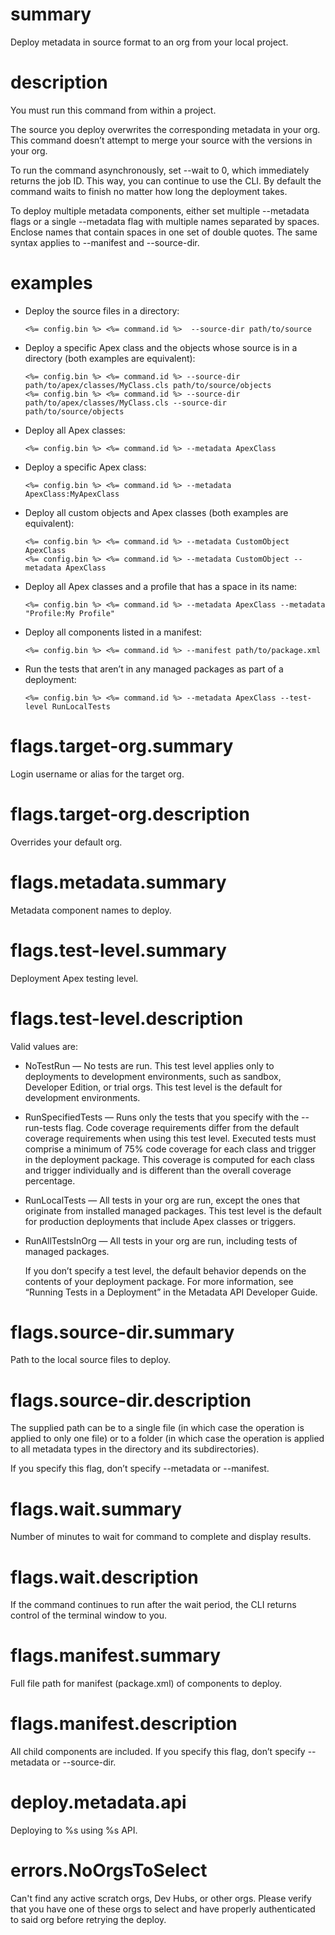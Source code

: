# summary

Deploy metadata in source format to an org from your local project.

# description

You must run this command from within a project.

The source you deploy overwrites the corresponding metadata in your org. This command doesn’t attempt to merge your source with the versions in your org.

To run the command asynchronously, set --wait to 0, which immediately returns the job ID. This way, you can continue to use the CLI. By default the command waits to finish no matter how long the deployment takes.

To deploy multiple metadata components, either set multiple --metadata <name> flags or a single --metadata flag with multiple names separated by spaces. Enclose names that contain spaces in one set of double quotes. The same syntax applies to --manifest and --source-dir.

# examples

- Deploy the source files in a directory:

      <%= config.bin %> <%= command.id %>  --source-dir path/to/source

- Deploy a specific Apex class and the objects whose source is in a directory (both examples are equivalent):

      <%= config.bin %> <%= command.id %> --source-dir path/to/apex/classes/MyClass.cls path/to/source/objects
      <%= config.bin %> <%= command.id %> --source-dir path/to/apex/classes/MyClass.cls --source-dir path/to/source/objects

- Deploy all Apex classes:

      <%= config.bin %> <%= command.id %> --metadata ApexClass

- Deploy a specific Apex class:

      <%= config.bin %> <%= command.id %> --metadata ApexClass:MyApexClass

- Deploy all custom objects and Apex classes (both examples are equivalent):

      <%= config.bin %> <%= command.id %> --metadata CustomObject ApexClass
      <%= config.bin %> <%= command.id %> --metadata CustomObject --metadata ApexClass

- Deploy all Apex classes and a profile that has a space in its name:

      <%= config.bin %> <%= command.id %> --metadata ApexClass --metadata "Profile:My Profile"

- Deploy all components listed in a manifest:

      <%= config.bin %> <%= command.id %> --manifest path/to/package.xml

- Run the tests that aren’t in any managed packages as part of a deployment:

      <%= config.bin %> <%= command.id %> --metadata ApexClass --test-level RunLocalTests

# flags.target-org.summary

Login username or alias for the target org.

# flags.target-org.description

Overrides your default org.

# flags.metadata.summary

Metadata component names to deploy.

# flags.test-level.summary

Deployment Apex testing level.

# flags.test-level.description

Valid values are:

- NoTestRun — No tests are run. This test level applies only to deployments to development environments, such as sandbox, Developer Edition, or trial orgs. This test level is the default for development environments.

- RunSpecifiedTests — Runs only the tests that you specify with the --run-tests flag. Code coverage requirements differ from the default coverage requirements when using this test level. Executed tests must comprise a minimum of 75% code coverage for each class and trigger in the deployment package. This coverage is computed for each class and trigger individually and is different than the overall coverage percentage.

- RunLocalTests — All tests in your org are run, except the ones that originate from installed managed packages. This test level is the default for production deployments that include Apex classes or triggers.

- RunAllTestsInOrg — All tests in your org are run, including tests of managed packages.

  If you don’t specify a test level, the default behavior depends on the contents of your deployment package. For more information, see “Running Tests in a Deployment” in the Metadata API Developer Guide.

# flags.source-dir.summary

Path to the local source files to deploy.

# flags.source-dir.description

The supplied path can be to a single file (in which case the operation is applied to only one file) or to a folder (in which case the operation is applied to all metadata types in the directory and its subdirectories).

If you specify this flag, don’t specify --metadata or --manifest.

# flags.wait.summary

Number of minutes to wait for command to complete and display results.

# flags.wait.description

If the command continues to run after the wait period, the CLI returns control of the terminal window to you.

# flags.manifest.summary

Full file path for manifest (package.xml) of components to deploy.

# flags.manifest.description

All child components are included. If you specify this flag, don’t specify --metadata or --source-dir.

# deploy.metadata.api

Deploying to %s using %s API.

# errors.NoOrgsToSelect

Can't find any active scratch orgs, Dev Hubs, or other orgs.
Please verify that you have one of these orgs to select and have properly authenticated to said org before retrying the deploy.
